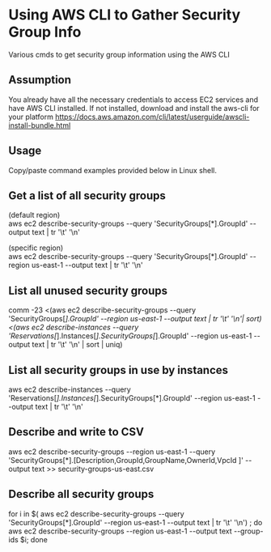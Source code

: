 # Using AWS CLI to Gather Security Group Info
Various cmds to get security group information using the AWS CLI

## Assumption
You already have all the necessary credentials to access EC2 services and have AWS CLI installed.
If not installed, download and install the aws-cli for your platform
https://docs.aws.amazon.com/cli/latest/userguide/awscli-install-bundle.html

## Usage
Copy/paste command examples provided below in Linux shell.

## Get a list of all security groups 
(default region)<br>
aws ec2 describe-security-groups --query 'SecurityGroups[*].GroupId'  --output text | tr '\t' '\n'

(specific region)<br>
aws ec2 describe-security-groups --query 'SecurityGroups[*].GroupId' --region us-east-1  --output text | tr '\t' '\n'

## List all unused security groups
comm -23  <(aws ec2 describe-security-groups --query 'SecurityGroups[*].GroupId' --region us-east-1  --output text | tr '\t' '\n'| sort) <(aws ec2 describe-instances --query 'Reservations[*].Instances[*].SecurityGroups[*].GroupId' --region us-east-1  --output text | tr '\t' '\n' | sort | uniq)

## List all security groups in use by instances
aws ec2 describe-instances --query 'Reservations[*].Instances[*].SecurityGroups[*].GroupId' --region us-east-1 --output text | tr '\t' '\n'

## Describe and write to CSV
aws ec2 describe-security-groups --region us-east-1 --query 'SecurityGroups[*].[Description,GroupId,GroupName,OwnerId,VpcId  ]' --output text >> security-groups-us-east.csv 

## Describe all security groups
for i in $( aws ec2 describe-security-groups --query 'SecurityGroups[*].GroupId' --region us-east-1  --output text | tr '\t' '\n') ; do  aws ec2 describe-security-groups --region us-east-1 --output text --group-ids $i; done
